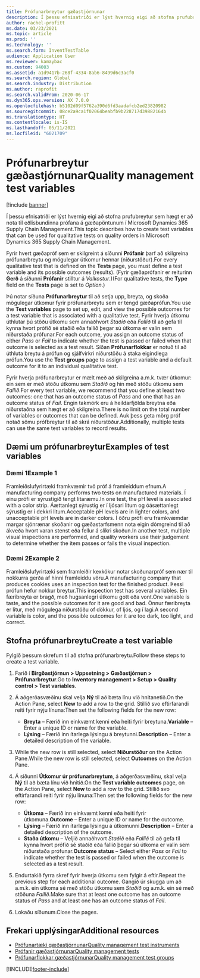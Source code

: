 ```yaml
---
title: Prófunarbreytur gæðastjórnunar
description: Í þessu efnisatriði er lýst hvernig eigi að stofna prufubreytur sem hægt er að nota til eðlisbundinna prófana á gæðapöntunum í Microsoft Dynamics 365 Supply Chain Management.
author: rachel-profitt
ms.date: 03/23/2021
ms.topic: article
ms.prod: ''
ms.technology: ''
ms.search.form: InventTestTable
audience: Application User
ms.reviewer: kamaybac
ms.custom: 94003
ms.assetid: a1d9417b-268f-4334-8ab6-8499d6c3acf0
ms.search.region: Global
ms.search.industry: Distribution
ms.author: raprofit
ms.search.validFrom: 2020-06-17
ms.dyn365.ops.version: AX 7.0.0
ms.openlocfilehash: b5102d09f5762a390d6fd3aadafcb2ed23820982
ms.sourcegitcommit: 08ce2a9ca1f02064beabfb9b228717d39882164b
ms.translationtype: HT
ms.contentlocale: is-IS
ms.lasthandoff: 05/11/2021
ms.locfileid: "6021709"
---
```

# <a name="quality-management-test-variables"></a><span data-ttu-id="c42db-103">Prófunarbreytur gæðastjórnunar</span><span class="sxs-lookup"><span data-stu-id="c42db-103">Quality management test variables</span></span>

[!include [banner](../includes/banner.md)]

<span data-ttu-id="c42db-104">Í þessu efnisatriði er lýst hvernig eigi að stofna prufubreytur sem hægt er að nota til eðlisbundinna prófana á gæðapöntunum í Microsoft Dynamics 365 Supply Chain Management.</span><span class="sxs-lookup"><span data-stu-id="c42db-104">This topic describes how to create test variables that can be used for qualitative tests on quality orders in Microsoft Dynamics 365 Supply Chain Management.</span></span>

<span data-ttu-id="c42db-105">Fyrir hvert gæðapróf sem er skilgreint á síðunni **Prófanir** þarf að skilgreina prófunarbreytu og mögulegar útkomur hennar (niðurstöður).</span><span class="sxs-lookup"><span data-stu-id="c42db-105">For every qualitative test that is defined on the **Tests** page, you must define a test variable and its possible outcomes (results).</span></span> <span data-ttu-id="c42db-106">(Fyrir gæðaprófanir er reiturinn **Gerð** á síðunni **Prófanir** stilltur á *Valkostur*.)</span><span class="sxs-lookup"><span data-stu-id="c42db-106">(For qualitative tests, the **Type** field on the **Tests** page is set to *Option*.)</span></span>

<span data-ttu-id="c42db-107">Þú notar síðuna **Prófunarbreytur** til að setja upp, breyta, og skoða mögulegar útkomur fyrir prófunarbreytu sem er tengd gæðaprófun.</span><span class="sxs-lookup"><span data-stu-id="c42db-107">You use the **Test variables** page to set up, edit, and view the possible outcomes for a test variable that is associated with a qualitative test.</span></span> <span data-ttu-id="c42db-108">Fyrir hverja útkomu úthlutar þú stöðu útkomu sem annaðhvort *Staðið* eða *Fallið* til að gefa til kynna hvort prófið sé staðið eða fallið þegar sú útkoma er valin sem niðurstaða prófunar.</span><span class="sxs-lookup"><span data-stu-id="c42db-108">For each outcome, you assign an outcome status of either *Pass* or *Fail* to indicate whether the test is passed or failed when that outcome is selected as a test result.</span></span> <span data-ttu-id="c42db-109">Síðan **Prófunarflokkar** er notuð til að úthluta breytu á prófun og sjálfvirkri niðurstöðu á staka eigindlega prófun.</span><span class="sxs-lookup"><span data-stu-id="c42db-109">You use the **Test groups** page to assign a test variable and a default outcome for it to an individual qualitative test.</span></span>

<span data-ttu-id="c42db-110">Fyrir hverja prófunarbreytur er mælt með að skilgreina a.m.k. tvær útkomur: ein sem er með stöðu útkomu sem *Staðið* og hin með stöðu útkomu sem *Fallið*.</span><span class="sxs-lookup"><span data-stu-id="c42db-110">For every test variable, we recommend that you define at least two outcomes: one that has an outcome status of *Pass* and one that has an outcome status of *Fail*.</span></span> <span data-ttu-id="c42db-111">Engin takmörk eru á heildarfjölda breytna eða niðurstaðna sem hægt er að skilgreina.</span><span class="sxs-lookup"><span data-stu-id="c42db-111">There is no limit on the total number of variables or outcomes that can be defined.</span></span> <span data-ttu-id="c42db-112">Auk þess geta mörg próf notað sömu prófbreytur til að skrá niðurstöður.</span><span class="sxs-lookup"><span data-stu-id="c42db-112">Additionally, multiple tests can use the same test variables to record results.</span></span>

## <a name="examples-of-test-variables"></a><span data-ttu-id="c42db-113">Dæmi um prófunarbreytur</span><span class="sxs-lookup"><span data-stu-id="c42db-113">Examples of test variables</span></span>

### <a name="example-1"></a><span data-ttu-id="c42db-114">Dæmi 1</span><span class="sxs-lookup"><span data-stu-id="c42db-114">Example 1</span></span>

<span data-ttu-id="c42db-115">Framleiðslufyrirtæki framkvæmir tvö próf á framleiddum efnum.</span><span class="sxs-lookup"><span data-stu-id="c42db-115">A manufacturing company performs two tests on manufactured materials.</span></span> <span data-ttu-id="c42db-116">Í einu prófi er sýrustigið tengt litaræmu.</span><span class="sxs-lookup"><span data-stu-id="c42db-116">In one test, the pH level is associated with a color strip.</span></span> <span data-ttu-id="c42db-117">Áættanlegt sýrustig er í ljósari litum og óásættanlegt sýrustig er í dekkri litum.</span><span class="sxs-lookup"><span data-stu-id="c42db-117">Acceptable pH levels are in lighter colors, and unacceptable pH levels are in darker colors.</span></span> <span data-ttu-id="c42db-118">Í öðru prófi eru framkvæmdar margar sjónrænar skoðanir og gæðastarfsmenn nota eigin dómgreind til að ákveða hvort varan stenst eða fellur á slíkri skoðun.</span><span class="sxs-lookup"><span data-stu-id="c42db-118">In another test, multiple visual inspections are performed, and quality workers use their judgement to determine whether the item passes or fails the visual inspection.</span></span>

### <a name="example-2"></a><span data-ttu-id="c42db-119">Dæmi 2</span><span class="sxs-lookup"><span data-stu-id="c42db-119">Example 2</span></span>

<span data-ttu-id="c42db-120">Framleiðslufyrirtæki sem framleiðir kexkökur notar skoðunarpróf sem nær til nokkurra gerða af hinni framleiddu vöru.</span><span class="sxs-lookup"><span data-stu-id="c42db-120">A manufacturing company that produces cookies uses an inspection test for the finished product.</span></span> <span data-ttu-id="c42db-121">Þessi prófun hefur nokkur breytur.</span><span class="sxs-lookup"><span data-stu-id="c42db-121">This inspection test has several variables.</span></span> <span data-ttu-id="c42db-122">Ein færibreyta er bragð, með hugsanlegri útkomu gott eða vont.</span><span class="sxs-lookup"><span data-stu-id="c42db-122">One variable is taste, and the possible outcomes for it are good and bad.</span></span> <span data-ttu-id="c42db-123">Önnur færibreyta er litur, með mögulega niðurstöðu of dökkur, of ljós, og í lagi.</span><span class="sxs-lookup"><span data-stu-id="c42db-123">A second variable is color, and the possible outcomes for it are too dark, too light, and correct.</span></span>

## <a name="create-a-test-variable"></a><span data-ttu-id="c42db-124">Stofna prófunarbreytu</span><span class="sxs-lookup"><span data-stu-id="c42db-124">Create a test variable</span></span>

<span data-ttu-id="c42db-125">Fylgið þessum skrefum til að stofna prófunarbreytu.</span><span class="sxs-lookup"><span data-stu-id="c42db-125">Follow these steps to create a test variable.</span></span>

1. <span data-ttu-id="c42db-126">Farið í **Birgðastjórnun \> Uppsetning \> Gæðastjórnun \> Prófunarbreytur**.</span><span class="sxs-lookup"><span data-stu-id="c42db-126">Go to **Inventory management \> Setup \> Quality control \> Test variables**.</span></span>
1. <span data-ttu-id="c42db-127">Á aðgerðasvæðinu skal velja **Ný** til að bæta línu við hnitanetið.</span><span class="sxs-lookup"><span data-stu-id="c42db-127">On the Action Pane, select **New** to add a row to the grid.</span></span> <span data-ttu-id="c42db-128">Stillið svo eftirfarandi reiti fyrir nýju línuna:</span><span class="sxs-lookup"><span data-stu-id="c42db-128">Then set the following fields for the new row:</span></span>

    - <span data-ttu-id="c42db-129">**Breyta** – Færið inn einkvæmt kenni eða heiti fyrir breytuna.</span><span class="sxs-lookup"><span data-stu-id="c42db-129">**Variable** – Enter a unique ID or name for the variable.</span></span>
    - <span data-ttu-id="c42db-130">**Lýsing** – Færið inn ítarlega lýsingu á breytunni.</span><span class="sxs-lookup"><span data-stu-id="c42db-130">**Description** – Enter a detailed description of the variable.</span></span>

1. <span data-ttu-id="c42db-131">While the new row is still selected, select **Niðurstöður** on the Action Pane.</span><span class="sxs-lookup"><span data-stu-id="c42db-131">While the new row is still selected, select **Outcomes** on the Action Pane.</span></span>
1. <span data-ttu-id="c42db-132">Á síðunni **Útkomur úr prófunarbreytum**, á aðgerðasvæðinu, skal velja **Ný** til að bæta línu við hnitið.</span><span class="sxs-lookup"><span data-stu-id="c42db-132">On the **Test variable outcomes** page, on the Action Pane, select **New** to add a row to the grid.</span></span> <span data-ttu-id="c42db-133">Stillið svo eftirfarandi reiti fyrir nýju línuna:</span><span class="sxs-lookup"><span data-stu-id="c42db-133">Then set the following fields for the new row:</span></span>

    - <span data-ttu-id="c42db-134">**Útkoma** – Færið inn einkvæmt kenni eða heiti fyrir útkomuna.</span><span class="sxs-lookup"><span data-stu-id="c42db-134">**Outcome** – Enter a unique ID or name for the outcome.</span></span>
    - <span data-ttu-id="c42db-135">**Lýsing** – Færið inn ítarlega lýsingu á útkomunni.</span><span class="sxs-lookup"><span data-stu-id="c42db-135">**Description** – Enter a detailed description of the outcome.</span></span>
    - <span data-ttu-id="c42db-136">**Staða útkomu** – Veljið annaðhvort *Staðið* eða *Fallið* til að gefa til kynna hvort prófið sé staðið eða fallið þegar sú útkoma er valin sem niðurstaða prófunar.</span><span class="sxs-lookup"><span data-stu-id="c42db-136">**Outcome status** – Select either *Pass* or *Fail* to indicate whether the test is passed or failed when the outcome is selected as a test result.</span></span>

1. <span data-ttu-id="c42db-137">Endurtakið fyrra skref fyrir hverja útkomu sem fylgir á eftir.</span><span class="sxs-lookup"><span data-stu-id="c42db-137">Repeat the previous step for each additional outcome.</span></span> <span data-ttu-id="c42db-138">Gangið úr skugga um að a.m.k. ein útkoma sé með stöðu útkomu sem *Staðið* og a.m.k. ein sé með stöðuna *Fallið*.</span><span class="sxs-lookup"><span data-stu-id="c42db-138">Make sure that at least one outcome has an outcome status of *Pass* and at least one has an outcome status of *Fail*.</span></span>
1. <span data-ttu-id="c42db-139">Lokaðu síðunum.</span><span class="sxs-lookup"><span data-stu-id="c42db-139">Close the pages.</span></span>

## <a name="additional-resources"></a><span data-ttu-id="c42db-140">Frekari upplýsingar</span><span class="sxs-lookup"><span data-stu-id="c42db-140">Additional resources</span></span>

- [<span data-ttu-id="c42db-141">Prófunartæki gæðastjórnunar</span><span class="sxs-lookup"><span data-stu-id="c42db-141">Quality management test instruments</span></span>](quality-test-instruments.md)
- [<span data-ttu-id="c42db-142">Prófanir gæðastjórnunar</span><span class="sxs-lookup"><span data-stu-id="c42db-142">Quality management tests</span></span>](quality-tests.md)
- [<span data-ttu-id="c42db-143">Prófunarflokkar gæðastjórnunar</span><span class="sxs-lookup"><span data-stu-id="c42db-143">Quality management test groups</span></span>](quality-test-groups.md)

[!INCLUDE[footer-include](../../includes/footer-banner.md)]
